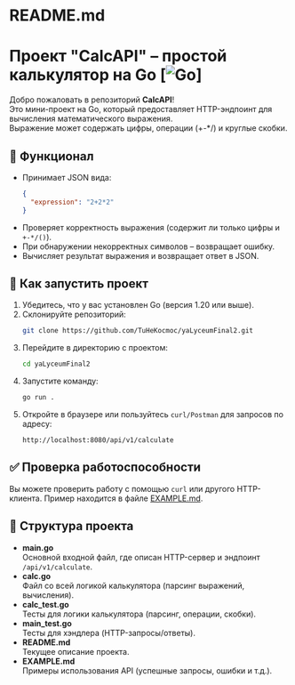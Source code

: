 # README.md

# Проект "CalcAPI" – простой калькулятор на Go \[![Go](https://img.shields.io/badge/Go-1.20-blue.svg)\]

Добро пожаловать в репозиторий **CalcAPI**!  
Это мини-проект на Go, который предоставляет HTTP-эндпоинт для вычисления математического выражения.  
Выражение может содержать цифры, операции \(+\-\*/\) и круглые скобки.  

## :rocket: Функционал
- Принимает JSON вида:
  ```json
  {
    "expression": "2+2*2"
  }
  ```
- Проверяет корректность выражения (содержит ли только цифры и `+-*/()`).
- При обнаружении некорректных символов – возвращает ошибку.
- Вычисляет результат выражения и возвращает ответ в JSON.

## :wrench: Как запустить проект
1. Убедитесь, что у вас установлен Go (версия 1.20 или выше).
2. Склонируйте репозиторий:
   ```bash
   git clone https://github.com/TuHeKocmoc/yaLyceumFinal2.git
   ```
3. Перейдите в директорию с проектом:
   ```bash
   cd yaLyceumFinal2
   ```
4. Запустите команду:
   ```bash
   go run .
   ```
5. Откройте в браузере или пользуйтесь `curl/Postman` для запросов по адресу:
   ```
   http://localhost:8080/api/v1/calculate
   ```

## :white_check_mark: Проверка работоспособности
Вы можете проверить работу с помощью `curl` или другого HTTP-клиента. Пример находится в файле [EXAMPLE.md](EXAMPLE.md).

## :file_folder: Структура проекта
- **main.go**  
  Основной входной файл, где описан HTTP-сервер и эндпоинт `/api/v1/calculate`.
- **calc.go**  
  Файл со всей логикой калькулятора (парсинг выражений, вычисления).
- **calc_test.go**  
  Тесты для логики калькулятора (парсинг, операции, скобки).
- **main_test.go**  
  Тесты для хэндлера (HTTP-запросы/ответы).
- **README.md**  
  Текущее описание проекта.
- **EXAMPLE.md**  
  Примеры использования API (успешные запросы, ошибки и т.д.).

